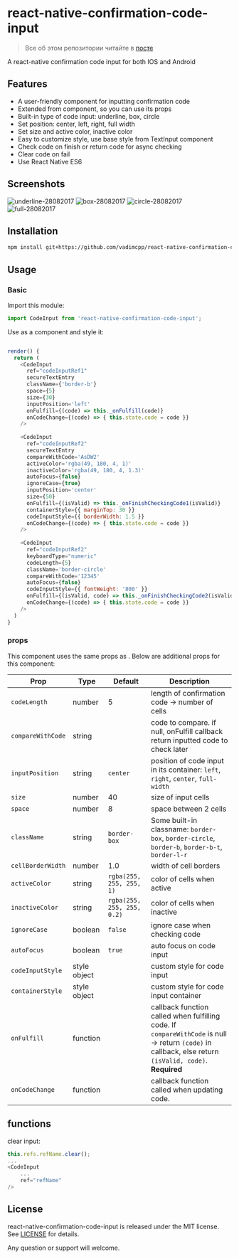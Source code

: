 # react-native-confirmation-code-input

> Все об этом репозитории читайте в [посте](https://frontend-basics.blogspot.com/2019/08/react-native-libs-dilemma.html)

A react-native confirmation code input for both IOS and Android

## Features
- A user-friendly component for inputting confirmation code
- Extended from [<TextInput/>](https://facebook.github.io/react-native/docs/textinput.html) component, so you can use its props
- Built-in type of code input: underline, box, circle
- Set position: center, left, right, full width
- Set size and active color, inactive color
- Easy to customize style, use base style from TextInput component
- Check code on finish or return code for async checking
- Clear code on fail
- Use React Native ES6
## Screenshots

![underline-28082017](https://thumbs.gfycat.com/InfiniteUnequaledGreendarnerdragonfly-size_restricted.gif)
![box-28082017](https://thumbs.gfycat.com/CourageousFrayedBronco-size_restricted.gif)
![circle-28082017](https://thumbs.gfycat.com/ClearcutAssuredHake-size_restricted.gif)
![full-28082017](https://thumbs.gfycat.com/WeeklyAltruisticBlackbear-size_restricted.gif)

## Installation

```sh
npm install git+https://github.com/vadimcpp/react-native-confirmation-code-input.git
```

## Usage
### Basic
Import this module:  
```javascript
import CodeInput from 'react-native-confirmation-code-input';
```
Use as a component and style it:  
```javascript

render() {
  return (
    <CodeInput
      ref="codeInputRef1"
      secureTextEntry
      className={'border-b'}
      space={5}
      size={30}
      inputPosition='left'
      onFulfill={(code) => this._onFulfill(code)}
      onCodeChange={(code) => { this.state.code = code }}
    />
    
    <CodeInput
      ref="codeInputRef2"
      secureTextEntry
      compareWithCode='AsDW2'
      activeColor='rgba(49, 180, 4, 1)'
      inactiveColor='rgba(49, 180, 4, 1.3)'
      autoFocus={false}
      ignoreCase={true}
      inputPosition='center'
      size={50}
      onFulfill={(isValid) => this._onFinishCheckingCode1(isValid)}
      containerStyle={{ marginTop: 30 }}
      codeInputStyle={{ borderWidth: 1.5 }}
      onCodeChange={(code) => { this.state.code = code }}
    />
    
    <CodeInput
      ref="codeInputRef2"
      keyboardType="numeric"
      codeLength={5}
      className='border-circle'
      compareWithCode='12345'
      autoFocus={false}
      codeInputStyle={{ fontWeight: '800' }}
      onFulfill={(isValid, code) => this._onFinishCheckingCode2(isValid, code)}
      onCodeChange={(code) => { this.state.code = code }}
    />
  )
}
```

### props
This component uses the same props as [<TextInput/>](https://facebook.github.io/react-native/docs/textinput.html). Below are additional props for this component:  

Prop       | Type    | Default    | Description
---------- | ------- | ---------- | -----------------------
`codeLength`        | number   | 5            | length of confirmation code -> number of cells
`compareWithCode`   | string   |              | code to compare. if null, onFulfill callback return inputted code to check later
`inputPosition`     | string   | `center`     | position of code input in its container: `left`, `right`, `center`, `full-width`
`size`              | number   | 40           | size of input cells
`space`             | number   | 8            | space between 2 cells
`className`         | string   | `border-box` | Some built-in classname: `border-box`, `border-circle`, `border-b`, `border-b-t`, `border-l-r`
`cellBorderWidth`   | number   | 1.0          | width of cell borders
`activeColor`       | string   | `rgba(255, 255, 255, 1)`   | color of cells when active
`inactiveColor`     | string   | `rgba(255, 255, 255, 0.2)` | color of cells when inactive
`ignoreCase`        | boolean  | `false`      | ignore case when checking code
`autoFocus`         | boolean  | `true`       | auto focus on code input
`codeInputStyle`    | style object   |        | custom style for code input
`containerStyle`    | style object   |        | custom style for code input container
`onFulfill`         | function |              | callback function called when fulfilling code. If `compareWithCode` is null -> return `(code)` in callback, else return `(isValid, code)`. **Required**
`onCodeChange`      | function |              | callback function called when updating code.

## functions
clear input:
```javascript
this.refs.refName.clear();
...
<CodeInput 
    ...
    ref="refName"
/>
```

## License

react-native-confirmation-code-input is released under the MIT license. See [LICENSE](LICENSE) for details.  
  
Any question or support will welcome.
